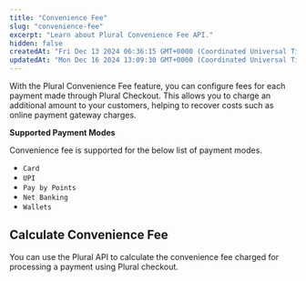```yaml
---
title: "Convenience Fee"
slug: "convenience-fee"
excerpt: "Learn about Plural Convenience Fee API."
hidden: false
createdAt: "Fri Dec 13 2024 06:36:15 GMT+0000 (Coordinated Universal Time)"
updatedAt: "Mon Dec 16 2024 13:09:30 GMT+0000 (Coordinated Universal Time)"
---
```

With the Plural Convenience Fee feature, you can configure fees for each payment made through Plural Checkout. This allows you to charge an additional amount to your customers, helping to recover costs such as online payment gateway charges.

**Supported Payment Modes**

Convenience fee is supported for the below list of payment modes.

- `Card`
- `UPI`
- `Pay by Points`
- `Net Banking`
- `Wallets`

## Calculate Convenience Fee

You can use the Plural API to calculate the convenience fee charged for processing a payment using Plural checkout.
